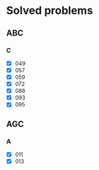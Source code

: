 # Solved problems
## ABC
### C
- [x] 049
- [x] 057
- [x] 059
- [x] 072
- [x] 088
- [x] 093
- [x] 095
## AGC
### A
- [x] 011
- [x] 013
